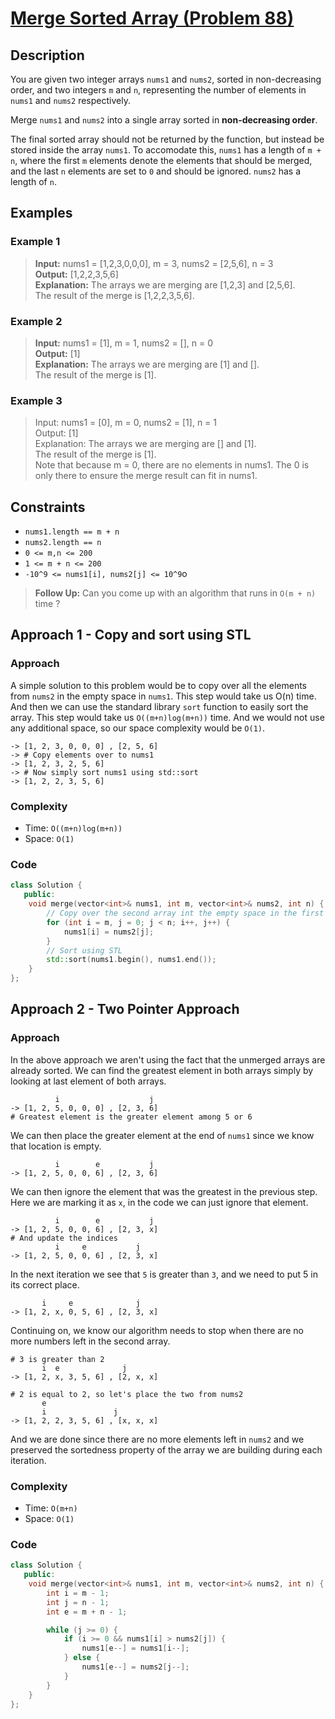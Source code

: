 # [Merge Sorted Array (Problem 88)](https://leetcode.com/problems/merge-sorted-array/)

## Description

You are given two integer arrays `nums1` and `nums2`, sorted in non-decreasing order, and two integers `m` and `n`, representing the number of elements in `nums1` and `nums2` respectively.

Merge `nums1` and `nums2` into a single array sorted in **non-decreasing order**.

The final sorted array should not be returned by the function, but instead be stored inside the array `nums1`. To accomodate this, `nums1` has a length of `m + n`, where the first `m` elements denote the elements that should be merged, and the last `n` elements are set to `0` and should be ignored. `nums2` has a length of `n`.

## Examples

### Example 1

> **Input:** nums1 = [1,2,3,0,0,0], m = 3, nums2 = [2,5,6], n = 3  
> **Output:** [1,2,2,3,5,6]  
> **Explanation:** The arrays we are merging are [1,2,3] and [2,5,6].  
> The result of the merge is [1,2,2,3,5,6].

### Example 2

> **Input:** nums1 = [1], m = 1, nums2 = [], n = 0  
> **Output:** [1]  
> **Explanation:** The arrays we are merging are [1] and [].  
> The result of the merge is [1].

### Example 3

> Input: nums1 = [0], m = 0, nums2 = [1], n = 1  
> Output: [1]  
> Explanation: The arrays we are merging are [] and [1].  
> The result of the merge is [1].  
> Note that because m = 0, there are no elements in nums1. The 0 is only there to ensure the merge result can fit in nums1.

## Constraints

* `nums1.length == m + n`
* `nums2.length == n`
* `0 <= m,n <= 200`
* `1 <= m + n <= 200`
* `-10^9 <= nums1[i], nums2[j] <= 10^9`o

> **Follow Up:** Can you come up with an algorithm that runs in `O(m + n)` time ?

## Approach 1 - Copy and sort using STL

### Approach

A simple solution to this problem would be to copy over all the elements from `nums2` in the empty space in `nums1`. This step would take us O(n) time. And then we can use the standard library `sort` function to easily sort the array. This step would take us `O((m+n)log(m+n))` time. And we would not use any additional space, so our space complexity would be `O(1)`.

    -> [1, 2, 3, 0, 0, 0] , [2, 5, 6]
    -> # Copy elements over to nums1
    -> [1, 2, 3, 2, 5, 6]
    -> # Now simply sort nums1 using std::sort
    -> [1, 2, 2, 3, 5, 6]

### Complexity

* Time: `O((m+n)log(m+n))`
* Space: `O(1)`

### Code

```cpp
class Solution {
   public:
    void merge(vector<int>& nums1, int m, vector<int>& nums2, int n) {
        // Copy over the second array int the empty space in the first array
        for (int i = m, j = 0; j < n; i++, j++) {
            nums1[i] = nums2[j];
        }
        // Sort using STL
        std::sort(nums1.begin(), nums1.end());
    }
};
```

## Approach 2 - Two Pointer Approach

### Approach

In the above approach we aren't using the fact that the unmerged arrays are already sorted. We can find the greatest element in both arrays simply by looking at last element of both arrays.

              i                    j
    -> [1, 2, 5, 0, 0, 0] , [2, 3, 6]
    # Greatest element is the greater element among 5 or 6

We can then place the greater element at the end of `nums1` since we know that location is empty.

              i        e           j
    -> [1, 2, 5, 0, 0, 6] , [2, 3, 6]

We can then ignore the element that was the greatest in the previous step. Here we are marking it as `x`, in the code we can just ignore that element.

              i        e           j 
    -> [1, 2, 5, 0, 0, 6] , [2, 3, x]
    # And update the indices
              i     e           j
    -> [1, 2, 5, 0, 0, 6] , [2, 3, x]

In the next iteration we see that `5` is greater than `3`, and we need to put 5 in its correct place.

           i     e              j
    -> [1, 2, x, 0, 5, 6] , [2, 3, x]

Continuing on, we know our algorithm needs to stop when there are no more numbers left in the second array.

    # 3 is greater than 2
           i  e              j   
    -> [1, 2, x, 3, 5, 6] , [2, x, x]

    # 2 is equal to 2, so let's place the two from nums2
           e                  
           i               j    
    -> [1, 2, 2, 3, 5, 6] , [x, x, x]

And we are done since there are no more elements left in `nums2` and we preserved the sortedness property of the array we are building during each iteration.

### Complexity

* Time: `O(m+n)`
* Space: `O(1)`

### Code

```cpp
class Solution {
   public:
    void merge(vector<int>& nums1, int m, vector<int>& nums2, int n) {
        int i = m - 1;
        int j = n - 1;
        int e = m + n - 1;

        while (j >= 0) {
            if (i >= 0 && nums1[i] > nums2[j]) {
                nums1[e--] = nums1[i--];
            } else {
                nums1[e--] = nums2[j--];
            }
        }
    }
};
```
